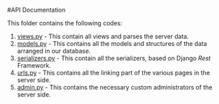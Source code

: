 #API Documentation

This folder contains the following codes:

1. [views.py](https://github.com/vaishnavm217/itsprojectserver/blob/master/api/views.py) - This contain all views and parses the server data.
2. [models.py](https://github.com/vaishnavm217/itsprojectserver/blob/master/api/models.py) - This contains all the models and structures of the data arranged in our database.
3. [serializers.py](https://github.com/vaishnavm217/itsprojectserver/blob/master/api/serializers.py) - This contain all the serializers, based on Django _Rest_ Framework.
4. [urls.py](https://github.com/vaishnavm217/itsprojectserver/blob/master/api/urls.py) - This contains all the linking part of the various pages in the server side.
5. [admin.py](https://github.com/vaishnavm217/itsprojectserver/blob/master/api/admin.py) - This contains the necessary custom administrators of the server side.

